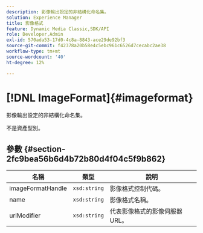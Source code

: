```yaml
---
description: 影像輸出設定的非結構化命名集。
solution: Experience Manager
title: 影像格式
feature: Dynamic Media Classic,SDK/API
role: Developer,Admin
exl-id: 570ada53-17d0-4c8a-8843-ace29de92bf3
source-git-commit: f42378a20b58e4c5ebc961c6526d7cecabc2ae38
workflow-type: tm+mt
source-wordcount: '40'
ht-degree: 12%

---
```


# [!DNL ImageFormat]{#imageformat}

影像輸出設定的非結構化命名集。

不是資產型別。

## 參數 {#section-2fc9bea56b6d4b72b80d4f04c5f9b862}

| 名稱 | 類型 | 說明 |
|---|---|---|
| imageFormatHandle | `xsd:string` | 影像格式控制代碼。 |
| name | `xsd:string` | 影像格式名稱。 |
| urlModifier | `xsd:string` | 代表影像格式的影像伺服器URL。 |
